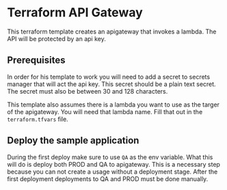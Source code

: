 # Terraform API Gateway 

This terraform template creates an apigateway that invokes a lambda. The API will be protected by an api key.

## Prerequisites

In order for his template to work you will need to add a secret to secrets manager that will act the api key. This secret should be a plain text secret. The secret must also be between 30 and 128 characters.

This template also assumes there is a lambda you want to use as the targer of the apigateway. You will need that lambda name. Fill that out in the `terraform.tfvars` file.

## Deploy the sample application

During the first deploy make sure to use `QA` as the env variable. What this will do is deploy both PROD and QA to apigateway. This is a necessary step because you can not create a usage without a deployment stage. After the first deployment deployments to QA and PROD must be done manually.
